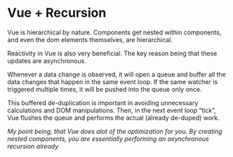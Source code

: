 # Vue + Recursion

Vue is hierarchical by nature. Components get nested within components, and even
the dom elements themselves, are hierarchical.

Reactivity in Vue is also very beneficial. The key reason being that these
updates are asynchronous.

Whenever a data change is observed, it will open a queue and buffer all the data
changes that happen in the same event loop. If the same watcher is triggered
multiple times, it will be pushed into the queue only once.

This buffered de-duplication is important in avoiding unnecessary calculations
and DOM manipulations. Then, in the next event loop “tick”, Vue flushes the
queue and performs the actual (already de-duped) work.

_My point being, that Vue does alot of the optimization for you. By creating
nested components, you are essentially performing an asynchronous recursion
already_
